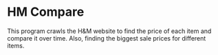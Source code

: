 # HM Compare

This program crawls the H&M website to find the price of each item and compare it over time. Also, finding the biggest sale prices for different items. 